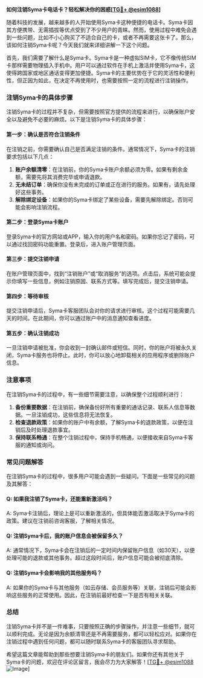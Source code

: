 **如何注销Syma卡电话卡？轻松解决你的困惑[[TG💪+ @esim1088](https://t.me/s/esim1088)]**

随着科技的发展，越来越多的人开始使用Syma卡这种便捷的电话卡。Syma卡因其方便携带、无需插拔等优点受到了不少用户的青睐。然而，使用过程中难免会遇到一些问题，比如不小心购买了不适合自己的卡，或者不再需要这张卡了。那么，该如何注销Syma卡呢？今天我们就来详细讲解一下这个问题。

首先，我们需要了解什么是Syma卡。Syma卡是一种虚拟SIM卡，它不像传统SIM卡那样需要物理插入手机中。用户可以通过软件在手机上激活并使用Syma卡，这使得跨国家或地区通话变得更加便捷。Syma卡的主要优势在于它的灵活性和便利性，但正因为如此，在决定不再使用时，也需要按照一定的流程进行注销操作。

### 注销Syma卡的具体步骤

注销Syma卡的过程并不复杂，但需要按照官方提供的流程来进行，以确保账户安全以及避免不必要的麻烦。以下是注销Syma卡的具体步骤：

#### 第一步：确认是否符合注销条件
在注销之前，你需要确认自己是否满足注销的条件。通常情况下，Syma卡的注销要求包括以下几点：
1. **账户余额清零**：在注销前，你的Syma卡账户余额必须为零。如果有剩余金额，需要先将其消费完毕或申请退款。
2. **无未结订单**：确保你没有未完成的订单或正在进行的服务。如果有，请先处理好这些事务。
3. **解除绑定设备**：如果你的Syma卡绑定了某些设备，需要先解除绑定。否则可能会影响注销流程。

#### 第二步：登录Syma卡账户
登录Syma卡的官方网站或APP，输入你的用户名和密码。如果你忘记了密码，可以通过找回密码功能重置。登录后，进入账户管理页面。

#### 第三步：提交注销申请
在账户管理页面中，找到“注销账户”或“取消服务”的选项。点击后，系统可能会提示你填写一些信息，例如注销原因、联系方式等。填写完成后，提交注销申请。

#### 第四步：等待审核
提交注销申请后，Syma卡客服团队会对你的请求进行审核。这个过程可能需要几天的时间。在此期间，你可以通过账户中的消息通知查看进度。

#### 第五步：确认注销成功
一旦注销申请被批准，你会收到一封确认邮件或短信。同时，你的账户将被永久关闭，Syma卡服务也将停止。此时，你可以放心地卸载相关的应用程序或删除账户信息。

### 注意事项

在注销Syma卡的过程中，有一些细节需要注意，以确保整个过程顺利进行：
1. **备份重要数据**：在注销前，确保备份好所有重要的通话记录、联系人信息等数据。一旦注销成功，这些信息将无法恢复。
2. **检查退款政策**：如果你的账户中有余额，了解Syma卡的退款政策，以便在注销后及时处理退款事宜。
3. **保持联系畅通**：在整个注销过程中，保持手机畅通，以便接收来自Syma卡客服的通知或询问。

### 常见问题解答

在注销Syma卡的过程中，很多用户可能会遇到一些疑问。下面是一些常见的问题及其解答：

#### Q: 如果我注销了Syma卡，还能重新激活吗？
A: Syma卡注销后，理论上是可以重新激活的，但具体能否激活取决于Syma卡的政策。建议在注销前咨询客服，了解相关情况。

#### Q: 注销Syma卡后，我的账户信息会被保留多久？
A: 通常情况下，Syma卡会在注销后的一定时间内保留账户信息（如30天），以便处理可能的退款或其他事务。超过这段时间后，账户信息可能会被彻底清除。

#### Q: 注销Syma卡会影响我的其他服务吗？
A: 如果你的Syma卡与其他服务（如云存储、会员服务等）关联，注销后可能会影响这些服务的正常使用。因此，在注销前最好检查一下是否有相关关联。

### 总结

注销Syma卡并不是一件难事，只要按照正确的步骤操作，并注意一些细节，就可以顺利完成。无论是因为余额清零还是不再需要服务，都可以轻松应对。如果你在注销过程中遇到任何问题，都可以随时联系Syma卡的客服团队寻求帮助。

希望这篇文章能帮助到那些想要注销Syma卡的朋友们。如果你还有其他关于Syma卡的问题，欢迎在评论区留言，我会尽力为大家解答！[[TG💪+ @esim1088](https://t.me/s/esim1088) ![Image](https://i.postimg.cc/4NQfJmqS/Snipaste-2025-05-13-00-14-12.png)]